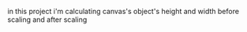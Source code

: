 in this project i'm calculating canvas's object's height and width before scaling and after scaling 
